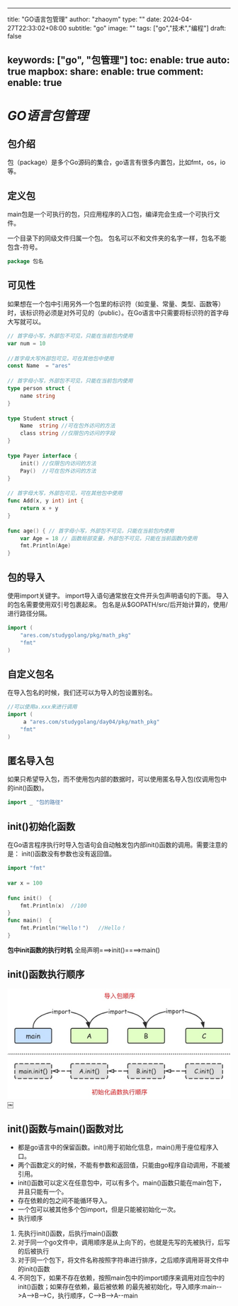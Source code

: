 
---
title: "GO语言包管理"
author: "zhaoym"
type: ""
date: 2024-04-27T22:33:02+08:00
subtitle: "go"
image: ""
tags: ["go","技术","编程"]
draft: false

keywords: ["go", "包管理"]
toc:
enable: true
auto: true
mapbox:
share:
enable: true
comment:
enable: true
---



# **_GO语言包管理_**

## 包介绍

包（package）是多个Go源码的集合，go语言有很多内置包，比如fmt，os，io等。

## 定义包

main包是一个可执行的包，只应用程序的入口包，编译完会生成一个可执行文件。

一个目录下的同级文件归属一个包。
包名可以不和文件夹的名字一样，包名不能包含-符号。

```go
package 包名
```

## 可见性

如果想在一个包中引用另外一个包里的标识符（如变量、常量、类型、函数等）时，该标识符必须是对外可见的（public）。在Go语言中只需要将标识符的首字母大写就可以。

```go
// 首字母小写，外部包不可见，只能在当前包内使用
var num = 10

//首字母大写外部包可见，可在其他包中使用
const Name  = "ares"

// 首字母小写，外部包不可见，只能在当前包内使用
type person struct {
    name string
}

type Student struct {
    Name  string //可在包外访问的方法
    class string //仅限包内访问的字段
}

type Payer interface {
    init() //仅限包内访问的方法
    Pay()  //可在包外访问的方法
}

// 首字母大写，外部包可见，可在其他包中使用
func Add(x, y int) int {
    return x + y
}

func age() { // 首字母小写，外部包不可见，只能在当前包内使用
    var Age = 18 // 函数局部变量，外部包不可见，只能在当前函数内使用
    fmt.Println(Age)
}
```

## 包的导入

使用import关键字。
import导入语句通常放在文件开头包声明语句的下面。
导入的包名需要使用双引号包裹起来。
包名是从$GOPATH/src/后开始计算的，使用/进行路径分隔。

```go
import (
    "ares.com/studygolang/pkg/math_pkg"
    "fmt"
)
```

## 自定义包名

在导入包名的时候，我们还可以为导入的包设置别名。

```go
//可以使用a.xxx来进行调用
import (
     a "ares.com/studygolang/day04/pkg/math_pkg"
    "fmt"
)
```

## 匿名导入包

如果只希望导入包，而不使用包内部的数据时，可以使用匿名导入包(仅调用包中的init()函数)。

```go
import _ "包的路径"
```

## init()初始化函数

在Go语言程序执行时导入包语句会自动触发包内部init()函数的调用。需要注意的是： init()函数没有参数也没有返回值。

```go
import "fmt"

var x = 100

func init()  {
    fmt.Println(x)  //100
}
func main()  {
    fmt.Println("Hello！")   //Hello！
}
```

**包中init函数的执行时机**
全局声明===>init()====>main()

## init()函数执行顺序

![img](/imgs/go_overview.jpg)￼

## init()函数与main()函数对比

- 都是go语言中的保留函数。init()用于初始化信息，main()用于座位程序入口。
- 两个函数定义的时候，不能有参数和返回值，只能由go程序自动调用，不能被引用。
- init()函数可以定义在任意包中，可以有多个。main()函数只能在main包下，并且只能有一个。
- 存在依赖的包之间不能循环导入。
- 一个包可以被其他多个包import，但是只能被初始化一次。
- 执行顺序

1. 先执行init()函数，后执行main()函数
2. 对于同一个go文件中，调用顺序是从上向下的，也就是先写的先被执行，后写的后被执行
3. 对于同一个包下，将文件名称按照字符串进行排序，之后顺序调用哥哥文件中的init()函数
4. 不同包下，如果不存在依赖，按照main包中的import顺序来调用对应包中的init()函数；如果存在依赖，最后被依赖 的最先被初始化，导入顺序:main-->A-->B-->C，执行顺序，C-->B-->A--main

